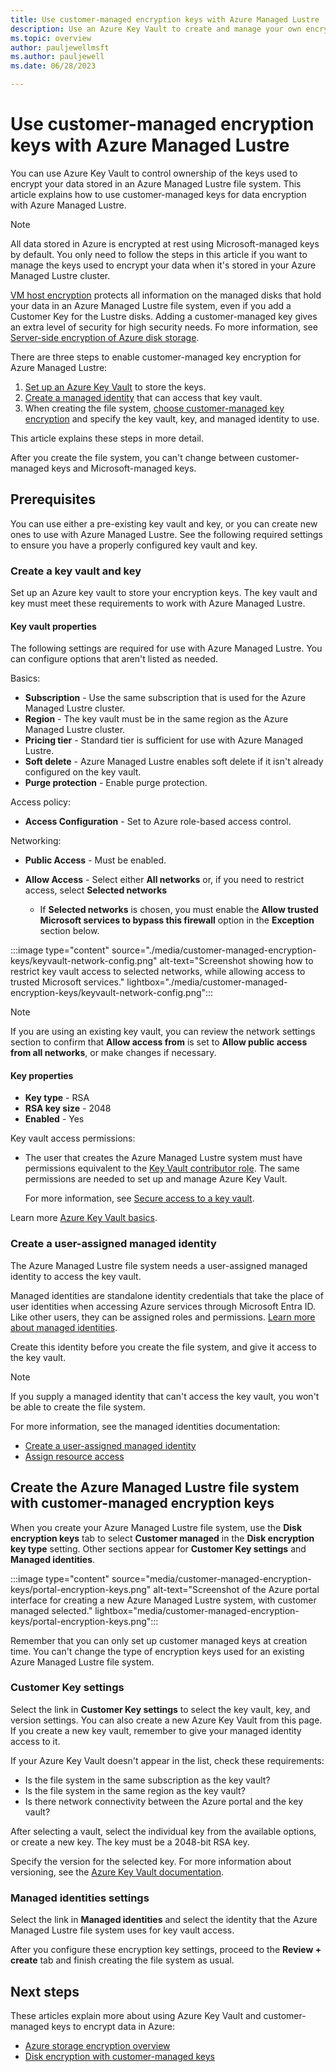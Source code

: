 ```yaml
---
title: Use customer-managed encryption keys with Azure Managed Lustre
description: Use an Azure Key Vault to create and manage your own encryption keys for Azure Managed Lustre file systems.
ms.topic: overview
author: pauljewellmsft
ms.author: pauljewell
ms.date: 06/28/2023

---
```


# Use customer-managed encryption keys with Azure Managed Lustre

You can use Azure Key Vault to control ownership of the keys used to encrypt your data stored in an Azure Managed Lustre file system. This article explains how to use customer-managed keys for data encryption with Azure Managed Lustre.

> [!NOTE]
> All data stored in Azure is encrypted at rest using Microsoft-managed keys by default. You only need to follow the steps in this article if you want to manage the keys used to encrypt your data when it's stored in your Azure Managed Lustre cluster.

[VM host encryption](/azure/virtual-machines/disk-encryption#encryption-at-host---end-to-end-encryption-for-your-vm-data) protects all information on the managed disks that hold your data in an Azure Managed Lustre file system, even if you add a Customer Key for the Lustre disks. Adding a customer-managed key gives an extra level of security for high security needs. Fo more information, see [Server-side encryption of Azure disk storage](/azure/virtual-machines/disk-encryption).

There are three steps to enable customer-managed key encryption for Azure Managed Lustre:

1. [Set up an Azure Key Vault](#create-a-key-vault-and-key) to store the keys.
1. [Create a managed identity](#create-a-user-assigned-managed-identity) that can access that key vault.
1. When creating the file system, [choose customer-managed key encryption](#create-the-azure-managed-lustre-file-system-with-customer-managed-encryption-keys) and specify the key vault, key, and managed identity to use.

This article explains these steps in more detail.

After you create the file system, you can't change between customer-managed keys and Microsoft-managed keys.

## Prerequisites

You can use either a pre-existing key vault and key, or you can create new ones to use with Azure Managed Lustre. See the following required settings to ensure you have a properly configured key vault and key. 

### Create a key vault and key

Set up an Azure key vault to store your encryption keys. The key vault and key must meet these requirements to work with Azure Managed Lustre.

#### Key vault properties

The following settings are required for use with Azure Managed Lustre. You can configure options that aren't listed as needed.

Basics:

* **Subscription** - Use the same subscription that is used for the Azure Managed Lustre cluster.
* **Region** - The key vault must be in the same region as the Azure Managed Lustre cluster.
* **Pricing tier** - Standard tier is sufficient for use with Azure Managed Lustre.
* **Soft delete** - Azure Managed Lustre enables soft delete if it isn't already configured on the key vault.
* **Purge protection** - Enable purge protection.

Access policy:

* **Access Configuration** - Set to Azure role-based access control.

Networking:

* **Public Access** - Must be enabled.
* **Allow Access** - Select either **All networks** or, if you need to restrict access, select **Selected networks**

  - If **Selected networks** is chosen, you must enable the **Allow trusted Microsoft services to bypass this firewall** option in the **Exception** section below. 



:::image type="content" source="./media/customer-managed-encryption-keys/keyvault-network-config.png" alt-text="Screenshot showing how to restrict key vault access to selected networks, while allowing access to trusted Microsoft services." lightbox="./media/customer-managed-encryption-keys/keyvault-network-config.png":::
> [!NOTE]
> If you are using an existing key vault, you can review the network settings section to confirm that **Allow access from** is set to **Allow public access from all networks**, or make changes if necessary.

#### Key properties

* **Key type** - RSA
* **RSA key size** - 2048
* **Enabled** - Yes

Key vault access permissions:

* The user that creates the Azure Managed Lustre system must have permissions equivalent to the [Key Vault contributor role](/azure/role-based-access-control/built-in-roles#key-vault-contributor). The same permissions are needed to set up and manage Azure Key Vault.

  For more information, see [Secure access to a key vault](/azure/key-vault/general/security-features).

Learn more [Azure Key Vault basics](/azure/key-vault/general/basic-concepts).

### Create a user-assigned managed identity

The Azure Managed Lustre file system needs a user-assigned managed identity to access the key vault.

Managed identities are standalone identity credentials that take the place of user identities when accessing Azure services through Microsoft Entra ID. Like other users, they can be assigned roles and permissions. [Learn more about managed identities](/azure/active-directory/managed-identities-azure-resources/).

Create this identity before you create the file system, and give it access to the key vault.

> [!NOTE]
> If you supply a managed identity that can't access the key vault, you won't be able to create the file system.

For more information, see the managed identities documentation:

* [Create a user-assigned managed identity](/azure/active-directory/managed-identities-azure-resources/how-manage-user-assigned-managed-identities)
* [Assign resource access](/azure/active-directory/managed-identities-azure-resources/howto-assign-access-portal?source=recommendations)

## Create the Azure Managed Lustre file system with customer-managed encryption keys

When you create your Azure Managed Lustre file system, use the **Disk encryption keys** tab to select **Customer managed** in the **Disk encryption key type** setting. Other sections appear for **Customer Key settings** and **Managed identities**.

:::image type="content" source="media/customer-managed-encryption-keys/portal-encryption-keys.png" alt-text="Screenshot of the Azure portal interface for creating a new Azure Managed Lustre system, with customer managed selected." lightbox="media/customer-managed-encryption-keys/portal-encryption-keys.png":::

Remember that you can only set up customer managed keys at creation time. You can't change the type of encryption keys used for an existing Azure Managed Lustre file system.

### Customer Key settings

Select the link in **Customer Key settings** to select the key vault, key, and version settings. You can also create a new Azure Key Vault from this page. If you create a new key vault, remember to give your managed identity access to it.

If your Azure Key Vault doesn't appear in the list, check these requirements:

* Is the file system in the same subscription as the key vault?
* Is the file system in the same region as the key vault?
* Is there network connectivity between the Azure portal and the key vault?

After selecting a vault, select the individual key from the available options, or create a new key. The key must be a 2048-bit RSA key.

Specify the version for the selected key. For more information about versioning, see the [Azure Key Vault documentation](/azure/key-vault/general/about-keys-secrets-certificates#objects-identifiers-and-versioning).

### Managed identities settings

Select the link in **Managed identities** and select the identity that the Azure Managed Lustre file system uses for key vault access.

After you configure these encryption key settings, proceed to the **Review + create** tab and finish creating the file system as usual.

## Next steps

These articles explain more about using Azure Key Vault and customer-managed keys to encrypt data in Azure:

* [Azure storage encryption overview](/azure/storage/common/storage-service-encryption)
* [Disk encryption with customer-managed keys](/azure/virtual-machines/disk-encryption#customer-managed-keys)
